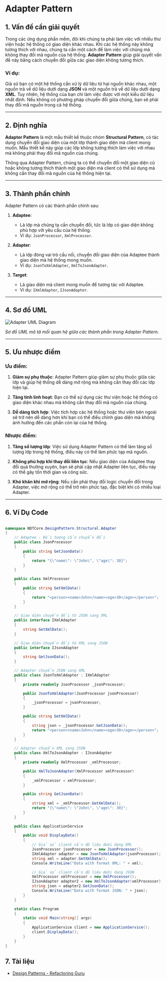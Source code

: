 ﻿# Adapter Pattern

## **1. Vấn đề cần giải quyết**

Trong các ứng dụng phần mềm, đôi khi chúng ta phải làm việc với nhiều thư viện hoặc hệ thống có giao diện khác nhau. Khi các hệ thống này không tương thích với nhau, chúng ta cần một cách để làm việc với chúng mà không thay đổi mã nguồn của hệ thống. **Adapter Pattern** giúp giải quyết vấn đề này bằng cách chuyển đổi giữa các giao diện không tương thích.

### Ví dụ:

Giả sử bạn có một hệ thống cần xử lý dữ liệu từ hai nguồn khác nhau, một nguồn trả về dữ liệu dưới dạng **JSON** và một nguồn trả về dữ liệu dưới dạng **XML**. Tuy nhiên, hệ thống của bạn chỉ làm việc được với một kiểu dữ liệu nhất định. Nếu không có phương pháp chuyển đổi giữa chúng, bạn sẽ phải thay đổi mã nguồn trong cả hệ thống.

---

## **2. Định nghĩa**

**Adapter Pattern** là một mẫu thiết kế thuộc nhóm **Structural Pattern**, có tác dụng chuyển đổi giao diện của một lớp thành giao diện mà client mong muốn. Mẫu thiết kế này giúp các lớp không tương thích làm việc với nhau mà không phải thay đổi mã nguồn của chúng.

Thông qua Adapter Pattern, chúng ta có thể chuyển đổi một giao diện cũ hoặc không tương thích thành một giao diện mà client có thể sử dụng mà không cần thay đổi mã nguồn của hệ thống hiện tại.

---

## **3. Thành phần chính**

Adapter Pattern có các thành phần chính sau:

1. **Adaptee**:

   - Là lớp mà chúng ta cần chuyển đổi, tức là lớp có giao diện không phù hợp với yêu cầu của hệ thống.
   - Ví dụ: `JsonProcessor`, `XmlProcessor`.

2. **Adapter**:

   - Là lớp đóng vai trò cầu nối, chuyển đổi giao diện của Adaptee thành giao diện mà hệ thống mong muốn.
   - Ví dụ: `JsonToXmlAdapter`, `XmlToJsonAdapter`.

3. **Target**:
   - Là giao diện mà client mong muốn để tương tác với Adaptee.
   - Ví dụ: `IXmlAdapter`, `IJsonAdapter`.

---

## **4. Sơ đồ UML**

![Adapter UML Diagram](https://refactoring.guru/images/patterns/diagrams/adapter/structure-object-adapter.png)

_Sơ đồ UML mô tả mối quan hệ giữa các thành phần trong Adapter Pattern._

---

## **5. Ưu nhược điểm**

### **Ưu điểm**:

1. **Giảm sự phụ thuộc**: Adapter Pattern giúp giảm sự phụ thuộc giữa các lớp và giúp hệ thống dễ dàng mở rộng mà không cần thay đổi các lớp hiện tại.
2. **Tăng tính linh hoạt**: Bạn có thể sử dụng các thư viện hoặc hệ thống có giao diện khác nhau mà không cần thay đổi mã nguồn của chúng.

3. **Dễ dàng tích hợp**: Việc tích hợp các hệ thống hoặc thư viện bên ngoài sẽ trở nên dễ dàng hơn khi bạn có thể điều chỉnh giao diện mà không ảnh hưởng đến các phần còn lại của hệ thống.

### **Nhược điểm**:

1. **Tăng số lượng lớp**: Việc sử dụng Adapter Pattern có thể làm tăng số lượng lớp trong hệ thống, điều này có thể làm phức tạp mã nguồn.

2. **Không phù hợp khi thay đổi liên tục**: Nếu giao diện của Adaptee thay đổi quá thường xuyên, bạn sẽ phải cập nhật Adapter liên tục, điều này có thể gây tốn thời gian và công sức.

3. **Khó khăn khi mở rộng**: Nếu cần phải thay đổi logic chuyển đổi trong Adapter, việc mở rộng có thể trở nên phức tạp, đặc biệt khi có nhiều loại Adapter.

---

## **6. Ví Dụ Code**

```csharp

namespace NDTCore.DesignPattern.Structural.Adapter
{
    // Adaptee - Đối tượng cần chuyển đổi
    public class JsonProcessor
    {
        public string GetJsonData()
        {
            return "{\"name\": \"John\", \"age\": 30}";
        }
    }

    public class XmlProcessor
    {
        public string GetXmlData()
        {
            return "<person><name>John</name><age>30</age></person>";
        }
    }

    // Giao diện chuyển đổi từ JSON sang XML
    public interface IXmlAdapter
    {
        string GetXmlData();
    }

    // Giao diện chuyển đổi từ XML sang JSON
    public interface IJsonAdapter
    {
        string GetJsonData();
    }

    // Adapter chuyển JSON sang XML
    public class JsonToXmlAdapter : IXmlAdapter
    {
        private readonly JsonProcessor _jsonProcessor;

        public JsonToXmlAdapter(JsonProcessor jsonProcessor)
        {
            _jsonProcessor = jsonProcessor;
        }

        public string GetXmlData()
        {
            string json = _jsonProcessor.GetJsonData();
            return "<person><name>John</name><age>30</age></person>";
        }
    }

    // Adapter chuyển XML sang JSON
    public class XmlToJsonAdapter : IJsonAdapter
    {
        private readonly XmlProcessor _xmlProcessor;

        public XmlToJsonAdapter(XmlProcessor xmlProcessor)
        {
            _xmlProcessor = xmlProcessor;
        }

        public string GetJsonData()
        {
            string xml = _xmlProcessor.GetXmlData();
            return "{\"name\": \"John\", \"age\": 30}";
        }
    }

    public class ApplicationService
    {
        public void DisplayData()
        {
            // Giả sử client cần dữ liệu dưới dạng XML
            JsonProcessor jsonProcessor = new JsonProcessor();
            IXmlAdapter adapter = new JsonToXmlAdapter(jsonProcessor);
            string xml = adapter.GetXmlData();
            Console.WriteLine("Data with format XML: " + xml);

            // Giả sử client cần dữ liệu dưới dạng JSON
            XmlProcessor xmlProcessor = new XmlProcessor();
            IJsonAdapter adapter2 = new XmlToJsonAdapter(xmlProcessor);
            string json = adapter2.GetJsonData();
            Console.WriteLine("Data with format JSON: " + json);
        }
    }

    static class Program
    {
        static void Main(string[] args)
        {
            ApplicationService client = new ApplicationService();
            client.DisplayData();
        }
    }
}
```

## **7. Tài liệu**

- [Design Patterns - Refactoring Guru](https://refactoring.guru/design-patterns)
